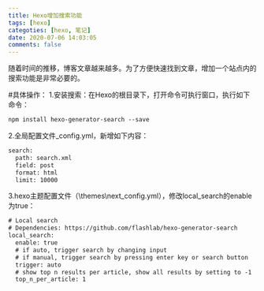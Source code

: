 ```yaml
---
title: Hexo增加搜索功能
tags: [hexo]
categoties: [hexo, 笔记]
date: 2020-07-06 14:03:05
comments: false
---
```


随着时间的推移，博客文章越来越多。为了方便快速找到文章，增加一个站点内的搜索功能是非常必要的。
<!-- more -->

#具体操作：
1.安装搜索：在Hexo的根目录下，打开命令可执行窗口，执行如下命令：
```html
npm install hexo-generator-search --save
```

2.全局配置文件_config.yml，新增如下内容：
```html
search:
  path: search.xml
  field: post
  format: html
  limit: 10000
```

3.hexo主题配置文件（\themes\next_config.yml），修改local_search的enable为true：
```html
# Local search
# Dependencies: https://github.com/flashlab/hexo-generator-search
local_search:
  enable: true
  # if auto, trigger search by changing input
  # if manual, trigger search by pressing enter key or search button
  trigger: auto
  # show top n results per article, show all results by setting to -1
  top_n_per_article: 1
```